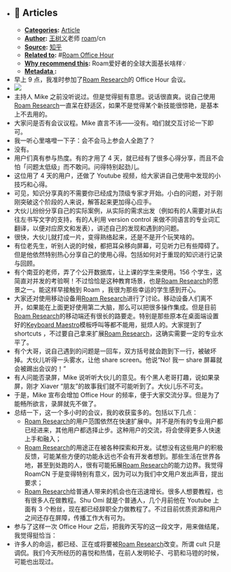 - ## 📜 Articles
    - **[Categories](<Categories.md>):** [Article](<Article.md>)
    - **[Author](<Author.md>):** [王树义](<王树义.md>)老师 [roam](<roam.md>)/cn
    - **[Source](<Source.md>):** [知乎](https://zhuanlan.zhihu.com/p/165502359)
    - **[Related to](<Related to.md>):** #[Roam Office Hour](<Roam Office Hour.md>)
    - **[Why recommend this](<Why recommend this.md>):** Roam爱好者的全球大面基长啥样💡
    - **[Metadata ](<Metadata .md>):**
- 早上 9 点，我准时参加了[Roam Research](<Roam Research.md>)的 Office Hour 会议。
- ![](https://pic4.zhimg.com/80/v2-cfa280d3866272de98384c1a3b5ce147_720w.jpg)
- 主持人 Mike 之前没听说过。但是觉得挺有意思。说话很直爽。说自己使用[Roam Research](<Roam Research.md>)一直呆在舒适区，如果不是觉得某个新技能很惊艳，是基本上不去用的。
- 大家问是否有会议议程。Mike 直言不讳——没有。咱们就交互讨论一下即可。
- 我一听心里咯噔一下子：会不会马上参会人全跑了？
- 没有。
- 用户们真有参与热度。有的才用了 4 天，就已经有了很多心得分享，而且不会怕「问题太低级」而不敢问。问得特别起劲儿。
- 这位用了 4 天的用户，还做了 Youtube 视频，给大家讲自己使用中发现的小技巧和心得。
- 可见，知识分享真的不需要你已经成为顶级专家才开始。小白的问题，对于刚刚突破这个阶段的人来说，解答起来更加得心应手。
- 大伙儿纷纷分享自己的实际案例，从实际的需求出发（例如有的人需要对从右往左书写文字的支持，有的人利用 version control 来做不同语言的专业词汇翻译，以便对应原文和发表），讲述自己的发现和遇到的问题。
- 很快，大伙儿就打成一片，变得熟络起来，还是不是开个玩笑啥的。
- 有位老先生，听别人说的时候，都把耳朵移向屏幕，可见听力已有些障碍了。但是他依然特别热心分享自己的使用心得。包括如何对于重现的知识进行记录与回顾。
- 有个南亚的老师，弄了个公开数据库，让上课的学生来使用。156 个学生，这简直对并发的考验啊！不过恰恰是这种教育场景，也是[Roam Research](<Roam Research.md>)的愿景之一。能这样早接触到 Roam ，我很为那些幸运的学生感到开心。
- 大家还对使用移动设备用[Roam Research](<Roam Research.md>)进行了讨论。移动设备人们离不开，如果能在上面更好使用第二大脑，那么可以把很多操作集成。但是目前[Roam Research](<Roam Research.md>)的移动端还有很长的路要走。特别是那些原本在桌面端设置好的[Keyboard Maestro](<Keyboard Maestro.md>)模板呼叫等都不能用，挺烦人的。大家提到了 shortcuts ，不过要自己拿来扩展[Roam Research](<Roam Research.md>)，这确实需要一定的专业水平了。
- 有个大哥，说自己遇到的问题是一回车，双方括号就会跑到下一行，被破坏掉。大伙儿听得一头雾水，让他 share screen。他说“No! 我一 share 屏幕就会被踢出会议的！”
- 有人问能否录屏，Mike 说听听大伙儿的意见。有个黑人老哥打趣，说如果录屏，刚才 Xiaver “朋友”的故事我们就不可能听到了。大伙儿乐不可支。
- 于是，Mike 宣布会增加 Office Hour 的频率，便于大家交流分享。但是为了能畅所欲言，录屏就先不做了。
- 总结一下，这一个多小时的会议，我的收获蛮多的。包括以下几点：
    - [Roam Research](<Roam Research.md>)的用户范围依然在快速扩展中。并不是所有的专业用户都已经进来，其他用户都选择止步。这种用户的交流，将会使得更多人快速上手和融入；
    - [Roam Research](<Roam Research.md>)的用途正在被各种探索和开发。试想没有这些用户的积极反馈，可能某些方便的功能永远也不会有开发者想到。那些生活在世界各地，甚至到处跑的人，很有可能拓展[Roam Research](<Roam Research.md>)的能力边界。我觉得 RoamCN 于是变得特别有意义，因为可以为我们中文用户发出声音，提出要求；
    - [Roam Research](<Roam Research.md>)给普通人带来的机会也在迅速增长。很多人想要教程，也有很多人在做教程。Shu Omi 就是个普通人，几个月前他在 Youtube 上面有 3 个粉丝，现在都已经辞职全力做教程了。不过目前优质资源和用户之间还存在屏障，传播工作大有可为。
- 参与了这样一次 Office Hour 之后，把我昨天写的这一段文字，用来做结尾，我觉得挺恰当：
- 许多人的命运，都已经、正在或将要被[Roam Research](<Roam Research.md>)改变。所谓 cult 只是调侃。我们今天所经历的喜悦和热情，在前人发明轮子、弓箭和马镫的时候，可能也出现过。
